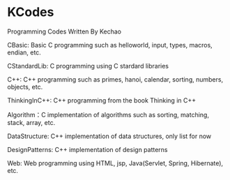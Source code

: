 # KCodes
Programming Codes Written By Kechao

CBasic: Basic C programming such as helloworld, input, types, macros, endian, etc.

CStandardLib: C programming using C stardard libraries

C++: C++ programming such as primes, hanoi, calendar, sorting, numbers, objects, etc.

ThinkingInC++: C++ programming from the book Thinking in C++

Algorithm：C implementation of algorithms such as sorting, matching, stack, array, etc.

DataStructure: C++ implementation of data structures, only list for now

DesignPatterns: C++ implementation of design patterns

Web: Web programming using HTML, jsp, Java(Servlet, Spring, Hibernate), etc. 

